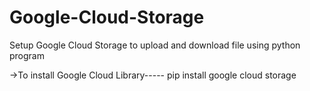 # Google-Cloud-Storage
Setup Google Cloud Storage to upload and download file using python program

->To install Google Cloud Library----- 
pip install google cloud storage


